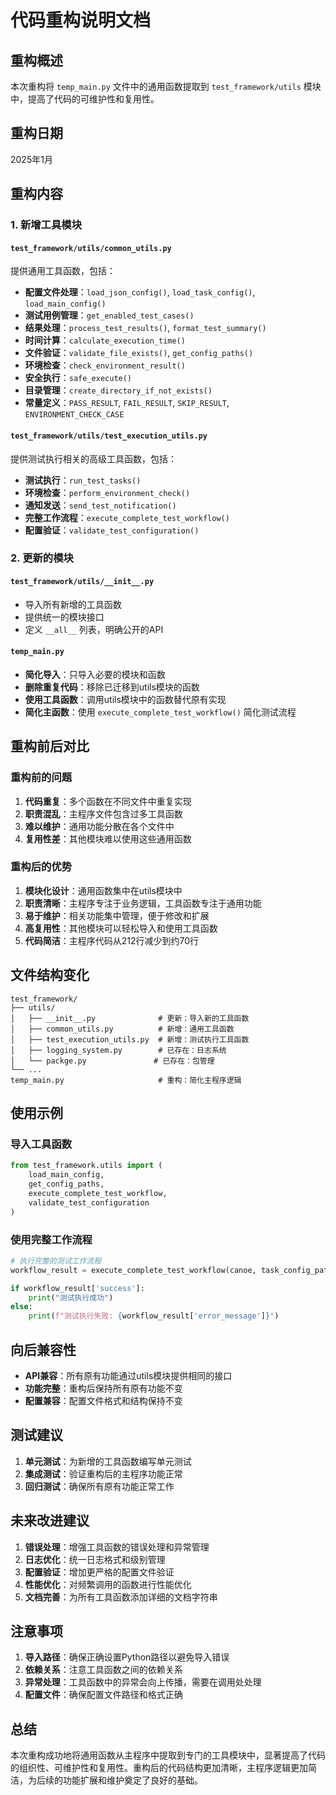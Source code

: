 # 代码重构说明文档

## 重构概述

本次重构将 `temp_main.py` 文件中的通用函数提取到 `test_framework/utils` 模块中，提高了代码的可维护性和复用性。

## 重构日期

2025年1月

## 重构内容

### 1. 新增工具模块

#### `test_framework/utils/common_utils.py`
提供通用工具函数，包括：
- **配置文件处理**：`load_json_config()`, `load_task_config()`, `load_main_config()`
- **测试用例管理**：`get_enabled_test_cases()`
- **结果处理**：`process_test_results()`, `format_test_summary()`
- **时间计算**：`calculate_execution_time()`
- **文件验证**：`validate_file_exists()`, `get_config_paths()`
- **环境检查**：`check_environment_result()`
- **安全执行**：`safe_execute()`
- **目录管理**：`create_directory_if_not_exists()`
- **常量定义**：`PASS_RESULT`, `FAIL_RESULT`, `SKIP_RESULT`, `ENVIRONMENT_CHECK_CASE`

#### `test_framework/utils/test_execution_utils.py`
提供测试执行相关的高级工具函数，包括：
- **测试执行**：`run_test_tasks()`
- **环境检查**：`perform_environment_check()`
- **通知发送**：`send_test_notification()`
- **完整工作流程**：`execute_complete_test_workflow()`
- **配置验证**：`validate_test_configuration()`

### 2. 更新的模块

#### `test_framework/utils/__init__.py`
- 导入所有新增的工具函数
- 提供统一的模块接口
- 定义 `__all__` 列表，明确公开的API

#### `temp_main.py`
- **简化导入**：只导入必要的模块和函数
- **删除重复代码**：移除已迁移到utils模块的函数
- **使用工具函数**：调用utils模块中的函数替代原有实现
- **简化主函数**：使用 `execute_complete_test_workflow()` 简化测试流程

## 重构前后对比

### 重构前的问题
1. **代码重复**：多个函数在不同文件中重复实现
2. **职责混乱**：主程序文件包含过多工具函数
3. **难以维护**：通用功能分散在各个文件中
4. **复用性差**：其他模块难以使用这些通用函数

### 重构后的优势
1. **模块化设计**：通用函数集中在utils模块中
2. **职责清晰**：主程序专注于业务逻辑，工具函数专注于通用功能
3. **易于维护**：相关功能集中管理，便于修改和扩展
4. **高复用性**：其他模块可以轻松导入和使用工具函数
5. **代码简洁**：主程序代码从212行减少到约70行

## 文件结构变化

```
test_framework/
├── utils/
│   ├── __init__.py              # 更新：导入新的工具函数
│   ├── common_utils.py          # 新增：通用工具函数
│   ├── test_execution_utils.py  # 新增：测试执行工具函数
│   ├── logging_system.py        # 已存在：日志系统
│   └── packge.py               # 已存在：包管理
└── ...
temp_main.py                     # 重构：简化主程序逻辑
```

## 使用示例

### 导入工具函数
```python
from test_framework.utils import (
    load_main_config,
    get_config_paths,
    execute_complete_test_workflow,
    validate_test_configuration
)
```

### 使用完整工作流程
```python
# 执行完整的测试工作流程
workflow_result = execute_complete_test_workflow(canoe, task_config_path, config)

if workflow_result['success']:
    print("测试执行成功")
else:
    print(f"测试执行失败: {workflow_result['error_message']}")
```

## 向后兼容性

- **API兼容**：所有原有功能通过utils模块提供相同的接口
- **功能完整**：重构后保持所有原有功能不变
- **配置兼容**：配置文件格式和结构保持不变

## 测试建议

1. **单元测试**：为新增的工具函数编写单元测试
2. **集成测试**：验证重构后的主程序功能正常
3. **回归测试**：确保所有原有功能正常工作

## 未来改进建议

1. **错误处理**：增强工具函数的错误处理和异常管理
2. **日志优化**：统一日志格式和级别管理
3. **配置验证**：增加更严格的配置文件验证
4. **性能优化**：对频繁调用的函数进行性能优化
5. **文档完善**：为所有工具函数添加详细的文档字符串

## 注意事项

1. **导入路径**：确保正确设置Python路径以避免导入错误
2. **依赖关系**：注意工具函数之间的依赖关系
3. **异常处理**：工具函数中的异常会向上传播，需要在调用处处理
4. **配置文件**：确保配置文件路径和格式正确

## 总结

本次重构成功地将通用函数从主程序中提取到专门的工具模块中，显著提高了代码的组织性、可维护性和复用性。重构后的代码结构更加清晰，主程序逻辑更加简洁，为后续的功能扩展和维护奠定了良好的基础。